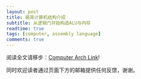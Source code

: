 ```yaml
---
layout: post
title: 极简计算机结构介绍
subtitle: 从逻辑门开始构造ALU与内存
readtime: true
tags: [computer, assembly language]
comments: true
---
```


阅读全文请移步：[Computer Arch Link](https://ca.shizhz.me)!

同时欢迎读者通过页面下方的邮箱提供任何反馈，谢谢。
